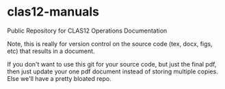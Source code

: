 # clas12-manuals


Public Repository for CLAS12 Operations Documentation


Note, this is really for version control on the source
code (tex, docx, figs, etc) that results in a document.

If you don't want to use this git for your source code,
but just the final pdf, then just update your one pdf
document instead of storing multiple copies.  Else we'll
have a pretty bloated repo.

